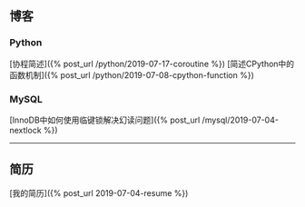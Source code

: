 ## 博客

### Python

[协程简述]({% post_url /python/2019-07-17-coroutine %})
[简述CPython中的函数机制]({% post_url /python/2019-07-08-cpython-function %})

### MySQL

[InnoDB中如何使用临键锁解决幻读问题]({% post_url /mysql/2019-07-04-nextlock %})

---

## 简历

[我的简历]({% post_url 2019-07-04-resume %})